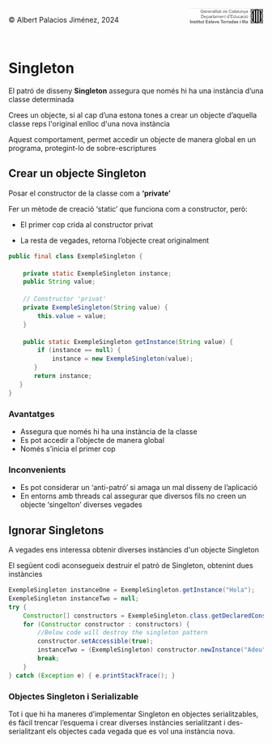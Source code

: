 <div style="display: flex; width: 100%;">
    <div style="flex: 1; padding: 0px;">
        <p>© Albert Palacios Jiménez, 2024</p>
    </div>
    <div style="flex: 1; padding: 0px; text-align: right;">
        <img src="./assets/ieti.png" height="32" alt="Logo de IETI" style="max-height: 32px;">
    </div>
</div>
<br/>

# Singleton

El patró de disseny **Singleton** assegura que només hi ha una instància d’una classe determinada

Crees un objecte, si al cap d’una estona tones a crear un objecte d’aquella classe reps l'original enlloc d'una nova instància

Aquest comportament, permet accedir un objecte de manera global en un programa, protegint-lo de sobre-escriptures

## Crear un objecte Singleton

Posar el constructor de la classe com a **‘private’**

Fer un mètode de creació ‘static’ que funciona com a constructor, però:

- El primer cop crida al constructor privat

- La resta de vegades, retorna l’objecte creat originalment

```java
public final class ExempleSingleton {
  
    private static ExempleSingleton instance;
    public String value;

    // Constructor 'privat'
    private ExempleSingleton(String value) {
        this.value = value;
    }

    public static ExempleSingleton getInstance(String value) {
        if (instance == null) {
            instance = new ExempleSingleton(value);
       }
       return instance;
   }
}
```

### Avantatges

- Assegura que només hi ha una instància de la classe
- Es pot accedir a l’objecte de manera global
- Només s’inicia el primer cop

### Inconvenients

- Es pot considerar un ‘anti-patró’ si amaga un mal disseny de l’aplicació
- En entorns amb threads cal assegurar que diversos fils no creen un objecte ‘singelton’ diverses vegades

## Ignorar Singletons

A vegades ens interessa obtenir diverses instàncies d'un objecte Singleton

El següent codi aconsegueix destruir el patró de Singleton, obtenint dues instàncies

```java
ExempleSingleton instanceOne = ExempleSingleton.getInstance("Hola");
ExempleSingleton instanceTwo = null;
try {
    Constructor[] constructors = ExempleSingleton.class.getDeclaredConstructors();
    for (Constructor constructor : constructors) {
        //Below code will destroy the singleton pattern
        constructor.setAccessible(true);
        instanceTwo = (ExempleSingleton) constructor.newInstance("Adeu");
        break;
    }
} catch (Exception e) { e.printStackTrace(); }
```

### Objectes Singleton i Serializable

Tot i que hi ha maneres d’implementar Singleton en objectes serialitzables, és fàcil trencar l’esquema i crear diverses instàncies serialitzant i des-serialitzant els objectes cada vegada que es vol una instància nova.